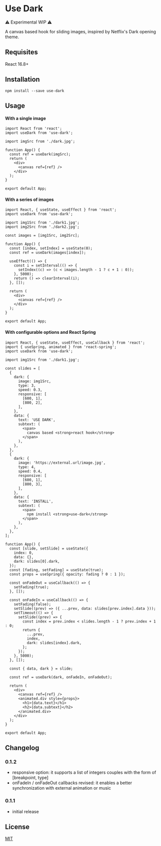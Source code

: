 # Use Dark

:warning: Experimental WIP :warning:

A canvas based hook for sliding images, inspired by Netflix's Dark opening theme.

## Requisites

React 16.8+

## Installation

```
npm install --save use-dark
```

## Usage

#### With a single image

```react
import React from 'react';
import useDark from 'use-dark';

import imgSrc from './dark.jpg';

function App() {
  const ref = useDark(imgSrc);
  return (
    <div>
      <canvas ref={ref} />
    </div>
  );
}

export default App;
```

#### With a series of images

```react
import React, { useState, useEffect } from 'react';
import useDark from 'use-dark';

import img1Src from './dark1.jpg';
import img2Src from './dark2.jpg';

const images = [img1Src, img2Src];

function App() {
  const [index, setIndex] = useState(0);
  const ref = useDark(images[index]);

  useEffect(() => {
    const i = setInterval(() => {
      setIndex((c) => (c < images.length - 1 ? c + 1 : 0));
    }, 5000);
    return () => clearInterval(i);
  }, []);

  return (
    <div>
      <canvas ref={ref} />
    </div>
  );
}

export default App;
```

#### With configurable options and React Spring

```react
import React, { useState, useEffect, useCallback } from 'react';
import { useSpring, animated } from 'react-spring';
import useDark from 'use-dark';

import img1Src from './dark1.jpg';

const slides = [
  {
    dark: {
      image: img1Src,
      type: 3,
      speed: 0.3,
      responsive: [
        [600, 1],
        [800, 2],
      ],
    },
    data: {
      text: 'USE DARK',
      subtext: (
        <span>
          canvas based <strong>react hook</strong>
        </span>
      ),
    },
  },
  {
    dark: {
      image: 'https://external.url/image.jpg',
      type: 4,
      speed: 0.4,
      responsive: [
        [600, 1],
        [800, 3],
      ],
    },
    data: {
      text: 'INSTALL',
      subtext: (
        <span>
          npm install <strong>use-dark</strong>
        </span>
      ),
    },
  },
];

function App() {
  const [slide, setSlide] = useState({
    index: 0,
    data: {},
    dark: slides[0].dark,
  });
  const [fading, setFading] = useState(true);
  const props = useSpring({ opacity: fading ? 0 : 1 });

  const onFadeOut = useCallback(() => {
    setFading(true);
  }, []);

  const onFadeIn = useCallback(() => {
    setFading(false);
    setSlide((prev) => ({ ...prev, data: slides[prev.index].data }));
    setTimeout(() => {
      setSlide((prev) => {
        const index = prev.index < slides.length - 1 ? prev.index + 1 : 0;
        return {
          ...prev,
          index,
          dark: slides[index].dark,
        };
      });
    }, 5000);
  }, []);

  const { data, dark } = slide;

  const ref = useDark(dark, onFadeIn, onFadeOut);

  return (
    <div>
      <canvas ref={ref} />
      <animated.div style={props}>
        <h1>{data.text}</h1>
        <h2>{data.subtext}</h2>
      </animated.div>
    </div>
  );
}

export default App;

```

## Changelog

### 0.1.2

- responsive option: it supports a list of integers couples with the form of [breakpoint, type]
- onFadeIn / onFadeOut callbacks revised: it enables a better synchronization with external animation or music

### 0.1.1

- initial release

## License

[MIT](https://choosealicense.com/licenses/mit/)
